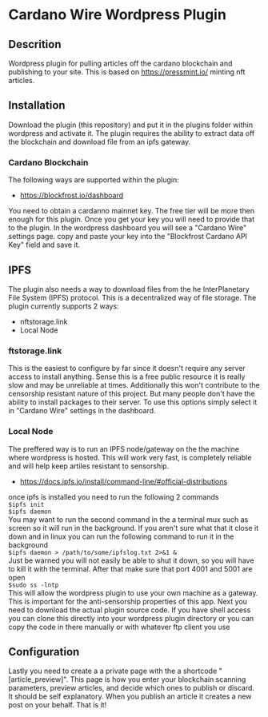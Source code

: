 # Cardano Wire Wordpress Plugin
## Descrition
Wordpress plugin for pulling articles off the cardano blockchain and publishing to your site. This is based on https://pressmint.io/ minting nft articles.
## Installation
Download the plugin (this repository) and put it in the plugins folder within wordpress and activate it. The plugin requires the ability to extract data off the blockchain and download file from an ipfs gateway.
### Cardano Blockchain
The following ways are supported within the plugin:
* https://blockfrost.io/dashboard  

You need to obtain a cardanno mainnet key. The free tier will be more then enough for this plugin. Once you get your key you will need to provide that to the plugin. In the wordpress dashboard you will see a "Cardano Wire" settings page. copy and paste your key into the "Blockfrost Cardano API Key" field and save it.
## IPFS
The plugin also needs a way to download files from the he InterPlanetary File System (IPFS) protocol. This is a decentralized way of file storage. The plugin currently supports 2 ways:
* nftstorage.link  
* Local Node  

### ftstorage.link
This is the easiest to configure by far since it doesn't require any server access to install anything. Sense this is a free public resource it is really slow and may be unreliable at times. Additionally this won't contribute to the censorship resistant nature of this project. But many people don't have the ability to install packages to their server. To use this options simply select it in "Cardano Wire" settings in the dashboard. 
### Local Node
The preffered way is to run an IPFS node/gateway on the the machine where wordpress is hosted. This will work very fast, is completely reliable and will help keep artiles resistant to sensorship. 
* https://docs.ipfs.io/install/command-line/#official-distributions  
  
once ipfs is installed you need to run the following 2 commands  
`$ipfs init`  
`$ipfs daemon`  
You may want to run the second command in the a terminal mux such as screen so it will run in the background. If you aren't sure what that it close it down and in linux you can run the following command to run it in the background  
`$ipfs daemon > /path/to/some/ipfslog.txt 2>&1 &`  
Just be warned you will not easily be able to shut it down, so you will have to kill it with the terminal. After that make sure that port 4001 and 5001 are open  
`$sudo ss -lntp`  
This will allow the wordpress plugin to use your own machine as a gateway. This is important for the anti-sensorship properties of this app. Next you need to download the actual plugin source code. If you have shell access you can clone this directly into your wordpress plugin directory or you can copy the code in there manually or with whatever ftp client you use  


## Configuration
Lastly you need to create a a private page with the a shortcode "[article_preview]". This page is how you enter your blockchain scanning parameters, preview articles, and decide which ones to publish or discard. It should be self explanatory. When you publish an article it creates a new post on your behalf. That is it!
